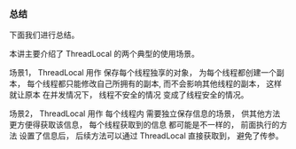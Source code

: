 ### 总结
下面我们进行总结。

本讲主要介绍了 ThreadLocal 的两个典型的使用场景。

场景1，
ThreadLocal 用作
保存每个线程独享的对象，
为每个线程都创建一个副本，
每个线程都只能修改自己所拥有的副本, 
而不会影响其他线程的副本，
这样就让原本
在并发情况下，
线程不安全的情况
变成了线程安全的情况。

场景2，
ThreadLocal 用作
每个线程内
需要独立保存信息的场景，
供其他方法
更方便得获取该信息，
每个线程获取到的信息
都可能是不一样的，
前面执行的方法
设置了信息后，
后续方法可以通过
ThreadLocal 
直接获取到，
避免了传参。

